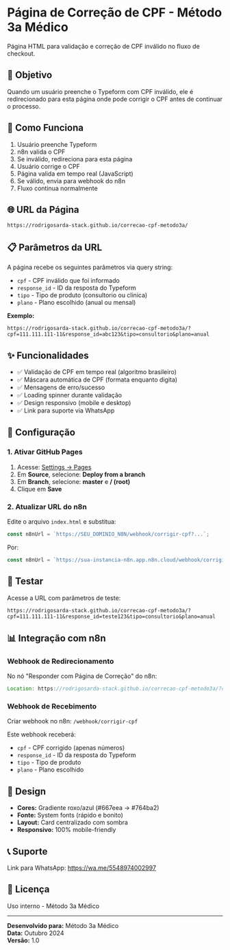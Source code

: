 # Página de Correção de CPF - Método 3a Médico

Página HTML para validação e correção de CPF inválido no fluxo de checkout.

## 🎯 Objetivo

Quando um usuário preenche o Typeform com CPF inválido, ele é redirecionado para esta página onde pode corrigir o CPF antes de continuar o processo.

## 🚀 Como Funciona

1. Usuário preenche Typeform
2. n8n valida o CPF
3. Se inválido, redireciona para esta página
4. Usuário corrige o CPF
5. Página valida em tempo real (JavaScript)
6. Se válido, envia para webhook do n8n
7. Fluxo continua normalmente

## 🌐 URL da Página

```
https://rodrigosarda-stack.github.io/correcao-cpf-metodo3a/
```

## 📋 Parâmetros da URL

A página recebe os seguintes parâmetros via query string:

- `cpf` - CPF inválido que foi informado
- `response_id` - ID da resposta do Typeform
- `tipo` - Tipo de produto (consultorio ou clinica)
- `plano` - Plano escolhido (anual ou mensal)

**Exemplo:**
```
https://rodrigosarda-stack.github.io/correcao-cpf-metodo3a/?cpf=111.111.111-11&response_id=abc123&tipo=consultorio&plano=anual
```

## ✨ Funcionalidades

- ✅ Validação de CPF em tempo real (algoritmo brasileiro)
- ✅ Máscara automática de CPF (formata enquanto digita)
- ✅ Mensagens de erro/sucesso
- ✅ Loading spinner durante validação
- ✅ Design responsivo (mobile e desktop)
- ✅ Link para suporte via WhatsApp

## 🔧 Configuração

### 1. Ativar GitHub Pages

1. Acesse: [Settings → Pages](https://github.com/rodrigosarda-stack/correcao-cpf-metodo3a/settings/pages)
2. Em **Source**, selecione: **Deploy from a branch**
3. Em **Branch**, selecione: **master** e **/ (root)**
4. Clique em **Save**

### 2. Atualizar URL do n8n

Edite o arquivo `index.html` e substitua:

```javascript
const n8nUrl = `https://SEU_DOMINIO_N8N/webhook/corrigir-cpf?...`;
```

Por:

```javascript
const n8nUrl = `https://sua-instancia-n8n.app.n8n.cloud/webhook/corrigir-cpf?...`;
```

## 🧪 Testar

Acesse a URL com parâmetros de teste:

```
https://rodrigosarda-stack.github.io/correcao-cpf-metodo3a/?cpf=111.111.111-11&response_id=teste123&tipo=consultorio&plano=anual
```

## 📊 Integração com n8n

### Webhook de Redirecionamento

No nó "Responder com Página de Correção" do n8n:

```javascript
Location: https://rodrigosarda-stack.github.io/correcao-cpf-metodo3a/?cpf={{$json.cpf_original}}&response_id={{$json.typeform_response_id}}&tipo={{$json.tipo_produto}}&plano={{$json.plano}}
```

### Webhook de Recebimento

Criar webhook no n8n: `/webhook/corrigir-cpf`

Este webhook receberá:
- `cpf` - CPF corrigido (apenas números)
- `response_id` - ID da resposta do Typeform
- `tipo` - Tipo de produto
- `plano` - Plano escolhido

## 🎨 Design

- **Cores:** Gradiente roxo/azul (#667eea → #764ba2)
- **Fonte:** System fonts (rápido e bonito)
- **Layout:** Card centralizado com sombra
- **Responsivo:** 100% mobile-friendly

## 📞 Suporte

Link para WhatsApp: https://wa.me/5548974002997

## 📝 Licença

Uso interno - Método 3a Médico

---

**Desenvolvido para:** Método 3a Médico  
**Data:** Outubro 2024  
**Versão:** 1.0

